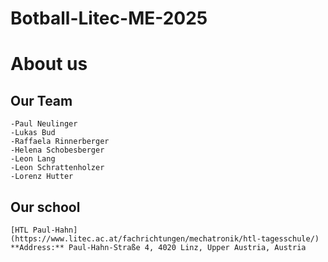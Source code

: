 # Botball-Litec-ME-2025
# About us
## Our Team  
    -Paul Neulinger
    -Lukas Bud
    -Raffaela Rinnerberger
    -Helena Schobesberger
    -Leon Lang
    -Leon Schrattenholzer
    -Lorenz Hutter
    
 ## Our school  
    [HTL Paul-Hahn](https://www.litec.ac.at/fachrichtungen/mechatronik/htl-tagesschule/)  
    **Address:** Paul-Hahn-Straße 4, 4020 Linz, Upper Austria, Austria
